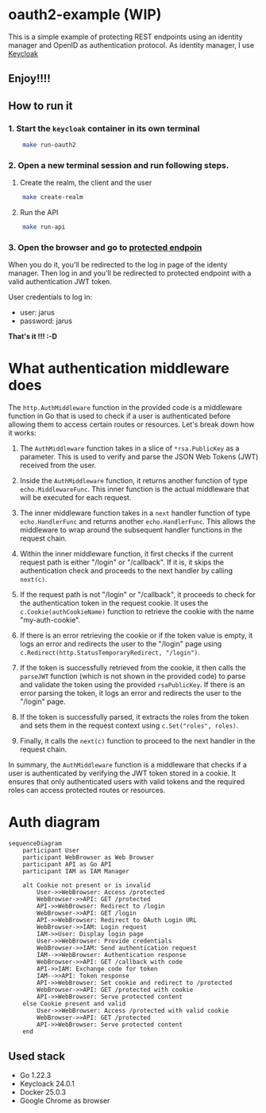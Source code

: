 # oauth2-example (WIP)

This is a simple example of protecting REST endpoints using an identity manager and OpenID as authentication protocol. As identity manager, I use [Keycloak](https://www.keycloak.org)

## **Enjoy!!!!**

## How to run it

### 1. Start the `keycloak` container in its own terminal

```sh
    make run-oauth2
```

### 2. Open a new terminal session and run following steps.

1. Create the realm, the client and the user

```sh
    make create-realm
```

2. Run the API

```sh
    make run-api
```

### 3. Open the browser and go to [protected endpoin](http://localhost:9000/protected)

When you do it, you'll be redirected to the log in page of the identy manager. Then log in and you'll be redirected to protected endpoint with a valid authentication JWT token.

User credentials to log in:

- user: jarus
- password: jarus

**That's it !!! :-D**

# What authentication middleware does

The `http.AuthMiddleware` function in the provided code is a middleware function in Go that is used to check if a user is authenticated before allowing them to access certain routes or resources. Let's break down how it works:

1. The `AuthMiddleware` function takes in a slice of `*rsa.PublicKey` as a parameter. This is used to verify and parse the JSON Web Tokens (JWT) received from the user.

2. Inside the `AuthMiddleware` function, it returns another function of type `echo.MiddlewareFunc`. This inner function is the actual middleware that will be executed for each request.

3. The inner middleware function takes in a `next` handler function of type `echo.HandlerFunc` and returns another `echo.HandlerFunc`. This allows the middleware to wrap around the subsequent handler functions in the request chain.

4. Within the inner middleware function, it first checks if the current request path is either "/login" or "/callback". If it is, it skips the authentication check and proceeds to the next handler by calling `next(c)`.

5. If the request path is not "/login" or "/callback", it proceeds to check for the authentication token in the request cookie. It uses the `c.Cookie(authCookieName)` function to retrieve the cookie with the name "my-auth-cookie".

6. If there is an error retrieving the cookie or if the token value is empty, it logs an error and redirects the user to the "/login" page using `c.Redirect(http.StatusTemporaryRedirect, "/login")`.

7. If the token is successfully retrieved from the cookie, it then calls the `parseJWT` function (which is not shown in the provided code) to parse and validate the token using the provided `rsaPublicKey`. If there is an error parsing the token, it logs an error and redirects the user to the "/login" page.

8. If the token is successfully parsed, it extracts the roles from the token and sets them in the request context using `c.Set("roles", roles)`.

9. Finally, it calls the `next(c)` function to proceed to the next handler in the request chain.

In summary, the `AuthMiddleware` function is a middleware that checks if a user is authenticated by verifying the JWT token stored in a cookie. It ensures that only authenticated users with valid tokens and the required roles can access protected routes or resources.

# Auth diagram

```mermaid
sequenceDiagram
    participant User
    participant WebBrowser as Web Browser
    participant API as Go API
    participant IAM as IAM Manager

    alt Cookie not present or is invalid
        User->>WebBrowser: Access /protected
        WebBrowser->>API: GET /protected
        API->>WebBrowser: Redirect to /login
        WebBrowser->>API: GET /login
        API->>WebBrowser: Redirect to OAuth Login URL
        WebBrowser->>IAM: Login request
        IAM->>User: Display login page
        User->>WebBrowser: Provide credentials
        WebBrowser->>IAM: Send authentication request
        IAM-->>WebBrowser: Authentication response
        WebBrowser->>API: GET /callback with code
        API->>IAM: Exchange code for token
        IAM-->>API: Token response
        API->>WebBrowser: Set cookie and redirect to /protected
        WebBrowser->>API: GET /protected with cookie
        API->>WebBrowser: Serve protected content
    else Cookie present and valid
        User->>WebBrowser: Access /protected with valid cookie
        WebBrowser->>API: GET /protected
        API->>WebBrowser: Serve protected content
    end
```

## Used stack

- Go 1.22.3
- Keycloack 24.0.1
- Docker 25.0.3
- Google Chrome as browser
